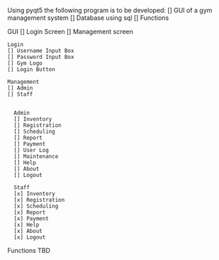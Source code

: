 Using pyqt5 the following program is to be developed:
[] GUI of a gym management system
[] Database using sql
[] Functions

  GUI
  [] Login Screen
  [] Management screen

    Login
    [] Username Input Box
    [] Password Input Box
    [] Gym Logo
    [] Login Button

    Management
    [] Admin
    [] Staff


      Admin
      [] Inventory
      [] Registration
      [] Scheduling
      [] Report
      [] Payment
      [] User Log
      [] Maintenance
      [] Help
      [] About
      [] Logout

      Staff
      [x] Inventory
      [x] Registration
      [x] Scheduling
      [x] Report
      [x] Payment
      [x] Help
      [x] About
      [x] Logout

  Functions
  TBD
